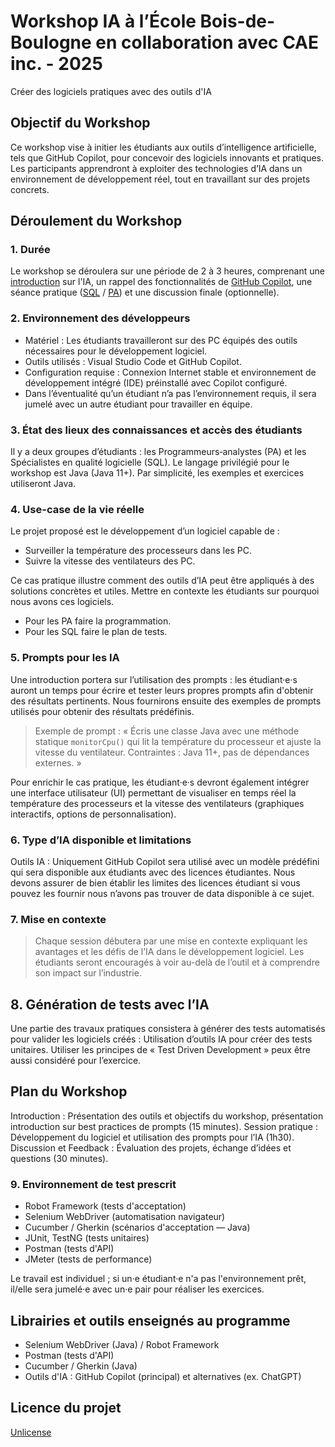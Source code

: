 # Workshop IA à l’École Bois-de-Boulogne en collaboration avec CAE inc. - 2025

Créer des logiciels pratiques avec des outils d'IA

## Objectif du Workshop

 Ce workshop vise à initier les étudiants aux outils d’intelligence artificielle, tels que GitHub Copilot, pour concevoir des logiciels innovants et pratiques. Les participants apprendront à exploiter des technologies d’IA dans un environnement de développement réel, tout en travaillant sur des projets concrets.

## Déroulement du Workshop

### 1. Durée

Le workshop se déroulera sur une période de 2 à 3 heures, comprenant une [introduction](INTRO.md) sur l'IA, un rappel des fonctionnalités de [GitHub Copilot](COPILOT.md), une séance pratique ([SQL](SQL.md) / [PA](PA.md)) et une discussion finale (optionnelle).

### 2. Environnement des développeurs

- Matériel : Les étudiants travailleront sur des PC équipés des outils nécessaires pour le développement logiciel.
- Outils utilisés : Visual Studio Code et GitHub Copilot.
- Configuration requise : Connexion Internet stable et environnement de développement intégré (IDE) préinstallé avec Copilot configuré.
- Dans l’éventualité qu’un étudiant n’a pas l’environnement requis, il sera jumelé avec un autre étudiant pour travailler en équipe.

### 3. État des lieux des connaissances et accès des étudiants

Il y a deux groupes d’étudiants : les Programmeurs‑analystes (PA) et les Spécialistes en qualité logicielle (SQL). Le langage privilégié pour le workshop est Java (Java 11+). Par simplicité, les exemples et exercices utiliseront Java.

### 4. Use-case de la vie réelle

Le projet proposé est le développement d’un logiciel capable de :

- Surveiller la température des processeurs dans les PC.
- Suivre la vitesse des ventilateurs des PC.

Ce cas pratique illustre comment des outils d’IA peut être appliqués à des solutions concrètes et utiles.
Mettre en contexte les étudiants sur pourquoi nous avons ces logiciels.

- Pour les PA faire la programmation.
- Pour les SQL faire le plan de tests.

### 5. Prompts pour les IA

Une introduction portera sur l’utilisation des prompts : les étudiant·e·s auront un temps pour écrire et tester leurs propres prompts afin d'obtenir des résultats pertinents. Nous fournirons ensuite des exemples de prompts utilisés pour obtenir des résultats prédéfinis.

> Exemple de prompt : « Écris une classe Java avec une méthode statique `monitorCpu()` qui lit la température du processeur et ajuste la vitesse du ventilateur. Contraintes : Java 11+, pas de dépendances externes. »

Pour enrichir le cas pratique, les étudiant·e·s devront également intégrer une interface utilisateur (UI) permettant de visualiser en temps réel la température des processeurs et la vitesse des ventilateurs (graphiques interactifs, options de personnalisation).

### 6. Type d’IA disponible et limitations

Outils IA : Uniquement GitHub Copilot sera utilisé avec un modèle prédéfini qui sera disponible aux étudiants avec des licences étudiantes.
Nous devons assurer de bien établir les limites des licences étudiant si vous pouvez les fournir nous n’avons pas trouver de data disponible à ce sujet.

### 7. Mise en contexte

> Chaque session débutera par une mise en contexte expliquant les avantages et les défis de l’IA dans le développement logiciel. Les étudiants seront encouragés à voir au-delà de l’outil et à comprendre son impact sur l’industrie.

## 8. Génération de tests avec l’IA

Une partie des travaux pratiques consistera à générer des tests automatisés pour valider les logiciels créés :
Utilisation d’outils IA pour créer des tests unitaires.
Utiliser les principes de « Test Driven Development » peux être aussi considéré pour l’exercice.

## Plan du Workshop

Introduction : Présentation des outils et objectifs du workshop, présentation introduction sur best practices de prompts (15 minutes).
Session pratique : Développement du logiciel et utilisation des prompts pour l’IA (1h30).
Discussion et Feedback : Évaluation des projets, échange d’idées et questions (30 minutes).

### 9. Environnement de test prescrit

- Robot Framework (tests d'acceptation)
- Selenium WebDriver (automatisation navigateur)
- Cucumber / Gherkin (scénarios d'acceptation — Java)
- JUnit, TestNG (tests unitaires)
- Postman (tests d'API)
- JMeter (tests de performance)

Le travail est individuel ; si un·e étudiant·e n'a pas l'environnement prêt, il/elle sera jumelé·e avec un·e pair pour réaliser les exercices.

## Librairies et outils enseignés au programme

- Selenium WebDriver (Java) / Robot Framework
- Postman (tests d'API)
- Cucumber / Gherkin (Java)
- Outils d'IA : GitHub Copilot (principal) et alternatives (ex. ChatGPT)

## Licence du projet

[Unlicense](LICENSE.md)
